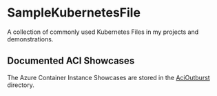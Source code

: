 # SampleKubernetesFile

A collection of commonly used Kubernetes Files in my projects and demonstrations. 

## Documented ACI Showcases 

The Azure Container Instance Showcases are stored in the [AciOutburst](AciOutburst/) directory.
